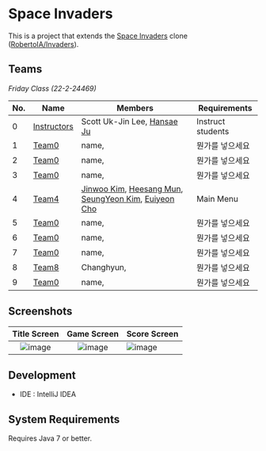 # Space Invaders

This is a project that extends the [Space Invaders](https://en.wikipedia.org/wiki/Space_Invaders) clone ([RobertoIA/Invaders](https://github.com/RobertoIA/Invaders)).

## Teams
_Friday Class (22-2-24469)_

| No. | Name        | Members                     | Requirements      |   
|-----|-------------|-----------------------------|-------------------|
| 0   | [Instructors](teams/instructors.md) | Scott Uk-Jin Lee, [Hansae Ju](https://github.com/Verssae/Verssae) | Instruct students |  
| 1   |[Team0](teams/team0.md)    | name,           | 뭔가를 넣으세요 |
| 2   |[Team0](teams/team0.md)    | name,           | 뭔가를 넣으세요 |
| 3   |[Team0](teams/team0.md)    | name,           | 뭔가를 넣으세요 |
| 4   |[Team4](teams/team4.md)    | [Jinwoo Kim](https://github.com/KimJinWoo5602/KimJinWoo5602), [Heesang Mun](https://github.com/sang0429/sang0429), [SeungYeon Kim](https://github.com/kseungy/kseungy), [Euiyeon Cho](https://github.com/euiyeon1/euiyeon1) | Main Menu |
| 5   |[Team0](teams/team0.md)    | name,           | 뭔가를 넣으세요 |
| 6   |[Team0](teams/team0.md)    | name,           | 뭔가를 넣으세요 |
| 7   |[Team0](teams/team0.md)    | name,           | 뭔가를 넣으세요 |
| 8   |[Team8](teams/team8.md)    | Changhyun,           | 뭔가를 넣으세요 |
| 9   |[Team0](teams/team0.md)    | name,           | 뭔가를 넣으세요 |


## Screenshots
 

Title Screen               |  Game Screen              | Score Screen
:-------------------------:|:-------------------------:|:---------
![image](https://user-images.githubusercontent.com/69495129/136980139-7ad6adab-3f11-4711-b0a6-341080aa3361.png)   |  ![image](https://user-images.githubusercontent.com/69495129/136980236-c5d9ef85-f09a-47a7-b9d9-948f7b624002.png)|![image](https://user-images.githubusercontent.com/69495129/136980681-93dcadaf-08cb-48d8-90c9-68c651a115c9.png)


## Development

- IDE : IntelliJ IDEA


## System Requirements
Requires Java 7 or better.
